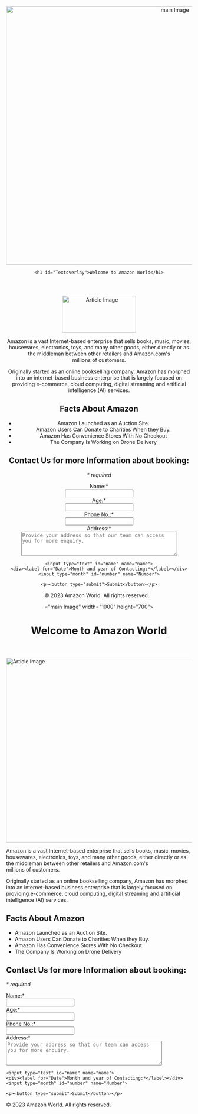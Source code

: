 <!DOCTYPE html>
<html lang="en">
<head>
<body>
    <meta charset="UTF-8">
    <meta name="viewport" content="width=device-width, initial-scale=1.0">
    <link rel="stylesheet" href="main.css">
</head>
</body>

<header class="Overlay">
    <img src="C:\Users\kriti\Downloads\MIDTERM\Amazon.png"alt="main Image"width="900"height="700">
<html lang="en">
<head>

<header class="Overlay">
  
    <h1 id="Textoverlay">Welcome to Amazon World</h1>
  </header>
  <article>
    <img src="C:\Users\kriti\Downloads\MIDTERM\Amazon.png" alt="Article Image" width="200" height="100">
    <p class="Para1">Amazon is a vast Internet-based enterprise that sells books, music, movies, housewares, electronics, toys, and many other goods, either directly or as the middleman between other retailers and Amazon.com's millions of customers.</p>
    <p class="Para2">Originally started as an online bookselling company, Amazon has morphed into an internet-based business enterprise that is largely focused on providing e-commerce, cloud computing, digital streaming and artificial intelligence (AI) services.</p>
  </article>
  <h2>Facts About Amazon</h2>
  <ul>
    <li>Amazon Launched as an Auction Site.</li>
    <li>Amazon Users Can Donate to Charities When they Buy.</li>
    <li>Amazon Has Convenience Stores With No Checkout</li>
    <li>The Company Is Working on Drone Delivery</li>

  </ul>
  <h2>Contact Us for more Information about booking:</h2>
  <p><i>* required</i></p>
  <form>
    <div><label for="name">Name:*</label></div>
    <input type="text" id="name" name="name">
    <div><label for="age">Age:*</label></div>
    <input type="email" id="email" name="email">
    <div><label for="Phone number"> Phone No.:*</label></div>
    <input type="tel" id="number" name="number">
    <div><label for="Address">Address:*</label></div>
    <textarea id="message" name="message" rows="4" cols="50" placeholder="Provide your address so that our team can access you for more enquiry." required></textarea>

    <input type="text" id="name" name="name">
    <div><label for="Date">Month and year of Contacting:*</label></div>
    <input type="month" id="number" name="Number">

    <p><button type="submit">Submit</button></p>
  </form>
  <p>
    &copy; 2023 Amazon World. All rights reserved.
  </p>
="main Image" width="1000" height="700">
    <h1 id="Textoverlay">Welcome to Amazon World</h1>
  </header>
  <article>
    <img src="C:\Users\kriti\Downloads\AMAZON.jpeg" alt="Article Image" width="700" height="500">
    <p class="Para1">Amazon is a vast Internet-based enterprise that sells books, music, movies, housewares, electronics, toys, and many other goods, either directly or as the middleman between other retailers and Amazon.com's millions of customers.</p>
    <p class="Para2">Originally started as an online bookselling company, Amazon has morphed into an internet-based business enterprise that is largely focused on providing e-commerce, cloud computing, digital streaming and artificial intelligence (AI) services.</p>
  </article>
  <h2>Facts About Amazon</h2>
  <ul>
    <li>Amazon Launched as an Auction Site.</li>
    <li>Amazon Users Can Donate to Charities When they Buy.</li>
    <li>Amazon Has Convenience Stores With No Checkout</li>
    <li>The Company Is Working on Drone Delivery</li>

  </ul>
  <h2>Contact Us for more Information about booking:</h2>
  <p><i>* required</i></p>
  <form>
    <div><label for="name">Name:*</label></div>
    <input type="text" id="name" name="name">
    <div><label for="age">Age:*</label></div>
    <input type="email" id="email" name="email">
    <div><label for="Phone number"> Phone No.:*</label></div>
    <input type="tel" id="number" name="number">
    <div><label for="Address">Address:*</label></div>
    <textarea id="message" name="message" rows="4" cols="50" placeholder="Provide your address so that our team can access you for more enquiry." required></textarea>

    <input type="text" id="name" name="name">
    <div><label for="Date">Month and year of Contacting:*</label></div>
    <input type="month" id="number" name="Number">

    <p><button type="submit">Submit</button></p>
  </form>
  <p>
    &copy; 2023 Amazon World. All rights reserved.
  </p>
